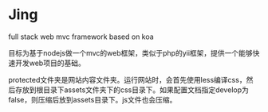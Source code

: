 Jing
======
full stack web mvc framework based on koa

目标为基于nodejs做一个mvc的web框架，类似于php的yii框架，提供一个能够快速开发web项目的基础。


protected文件夹是网站内容文件夹。运行网站时，会首先使用less编译css，然后存放到根目录下assets文件夹下的css目录下。如果配置文档指定develop为false，则压缩后放到assets目录下。js文件也会压缩。
